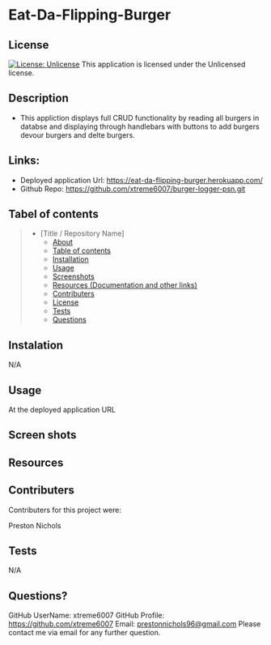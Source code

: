 # Eat-Da-Flipping-Burger

  ## License
  [![License: Unlicense](https://img.shields.io/badge/license-Unlicense-blue.svg)](http://unlicense.org/)
  This application is licensed under the Unlicensed license.

  

  ## Description 
  * This appliction displays full CRUD functionality by reading all burgers in databse and displaying through handlebars with buttons to add burgers devour burgers and delte burgers.




  ## Links:

  * Deployed application Url: https://eat-da-flipping-burger.herokuapp.com/
  * Github Repo: https://github.com/xtreme6007/burger-logger-psn.git
  
  ## Tabel of contents


> * [Title / Repository Name]
>   * [About](#about)
>   * [Table of contents](#tabel-of-contents)
>   * [Installation](#installation)
>   * [Usage](#usage)
>   * [Screenshots](#sceenshots)
>   * [Resources (Documentation and other links)](#resources)
>   * [Contributers](#contributers)
>   * [License](#license)
>   * [Tests](#tests)
>   * [Questions](#questions)



## Instalation

N/A



## Usage

 At the deployed application URL





## Screen shots






## Resources




## Contributers
Contributers for this project were:

Preston Nichols


## Tests

N/A

## Questions?
GitHub UserName: xtreme6007
GitHub Profile: https://github.com/xtreme6007
Email: prestonnichols96@gmail.com
Please contact me via email for any further question.